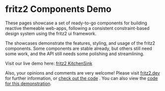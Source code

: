 # fritz2 Components Demo

These pages showcase a set of ready-to-go components for building reactive themeable web-apps,
following a consistent constraint-based design system using the fritz2 ui framework.

The showcases demonstrate the features, styling, and usage of the fritz2 components.
Some components are stable already, but others still need some work, and the API still needs some polishing and streamlining.

Visit our live demo here: [fritz2 KitchenSink](https://components.fritz2.dev)

Also, your opinions and comments are very welcome! Please visit [fritz2.dev](http://fritz2.dev) for further information, or [check out the code](https://github.com/jwstegemann/fritz2)
. You can also view the
[code for this demonstration](https://github.com/jwstegemann/fritz2-kitchensink).
